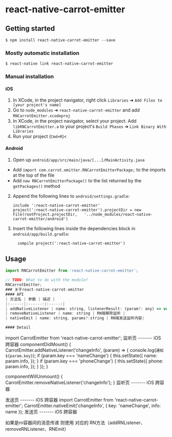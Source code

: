 
# react-native-carrot-emitter

## Getting started

`$ npm install react-native-carrot-emitter --save`

### Mostly automatic installation

`$ react-native link react-native-carrot-emitter`

### Manual installation


#### iOS

1. In XCode, in the project navigator, right click `Libraries` ➜ `Add Files to [your project's name]`
2. Go to `node_modules` ➜ `react-native-carrot-emitter` and add `RNCarrotEmitter.xcodeproj`
3. In XCode, in the project navigator, select your project. Add `libRNCarrotEmitter.a` to your project's `Build Phases` ➜ `Link Binary With Libraries`
4. Run your project (`Cmd+R`)<

#### Android

1. Open up `android/app/src/main/java/[...]/MainActivity.java`
  - Add `import com.carrot.emitter.RNCarrotEmitterPackage;` to the imports at the top of the file
  - Add `new RNCarrotEmitterPackage()` to the list returned by the `getPackages()` method
2. Append the following lines to `android/settings.gradle`:
  	```
  	include ':react-native-carrot-emitter'
  	project(':react-native-carrot-emitter').projectDir = new File(rootProject.projectDir, 	'../node_modules/react-native-carrot-emitter/android')
  	```
3. Insert the following lines inside the dependencies block in `android/app/build.gradle`:
  	```
      compile project(':react-native-carrot-emitter')
  	```


## Usage
```javascript
import RNCarrotEmitter from 'react-native-carrot-emitter';

// TODO: What to do with the module?
RNCarrotEmitter;
### 关于react-native-carrot-emitter
#### API
| 方法名 | 参数 | 描述 |
|:-----:|:------:|:-----:|
| addNativeListener | name: string, listenerResult: (param?: any) => void | RN端添加监听 |
| removeNativeListener | name: string | RN端移除监听 |
| nativeEmit | name: string, params?:string | RN端发送监听内容|

#### Detail
```
import CarrotEmitter from 'react-native-carrot-emitter';
监听页 ------- iOS 跨容器
componentDidMount() {
    CarrotEmitter.addNativeListener('changeInfo', (param) => {
      console.log(`通知${param.key}`);
      if (param.key === 'nameChange') {
        this.setState({
          name: param.info,
        });
      }
      if (param.key === 'phoneChange') {
        this.setState({
          phone: param.info,
        });
      }
    });
  }

  componentWillUnmount() {
    CarrotEmitter.removeNativeListener('changeInfo');
  }
  监听页 ------- iOS 跨容器

  发送页 ------- iOS 跨容器
  import CarrotEmitter from 'react-native-carrot-emitter';
            CarrotEmitter.nativeEmit('changeInfo', { key: 'nameChange', info: name });
  发送页 ------- iOS 跨容器

  如果是rn容器间的消息传递 则使用 对应的 RN方法（addRNListener、removeRNListener、RNEmit）
```
  